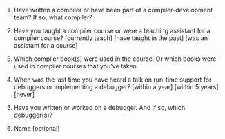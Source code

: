 1. Have written a compiler or have been part of a compiler-development team?
   If so, what compiler?

2. Have you taught a compiler course or were a teaching assistant for a compiler course?
   [currently teach] [have taught in the past] [was an assistant for a course]

3. Which compiler book(s) were used in the course. Or which books were used in compiler courses that you've taken.

4. When was the last time you have heard a talk on run-time support for debuggers or implementing a debugger?
   [within a year] [within 5 years] [never]

5. Have you written or worked on a debugger. And if so, which debugger(s)?

6. Name [optional]
